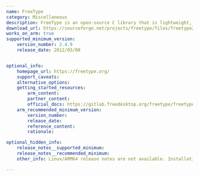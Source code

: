 ```yaml
---
name: FreeType
category: Miscellaneous
description: FreeType is an open-source C library that is lightweight, efficient, and highly adaptable, designed to generate high-quality glyph images from a wide range of vector and bitmap font formats.
download_url: https://sourceforge.net/projects/freetype/files/freetype2/
works_on_arm: true
supported_minimum_version:
    version_number: 2.4.9
    release_date: 2012/03/08


optional_info:
    homepage_url: https://freetype.org/
    support_caveats:
    alternative_options:
    getting_started_resources:
        arm_content: 
        partner_content: 
        official_docs: https://gitlab.freedesktop.org/freetype/freetype/-/blob/master/README.git 
    arm_recommended_minimum_version:
        version_number:
        release_date:
        reference_content:
        rationale: 

optional_hidden_info:
    release_notes__supported_minimum: 
    release_notes__recommended_minimum:
    other_info: Linux/ARM64 release notes are not available. Installation and testing are done via the tar archive [2.4.9](https://sourceforge.net/projects/freetype/files/freetype2/2.4.9/).

---
```

